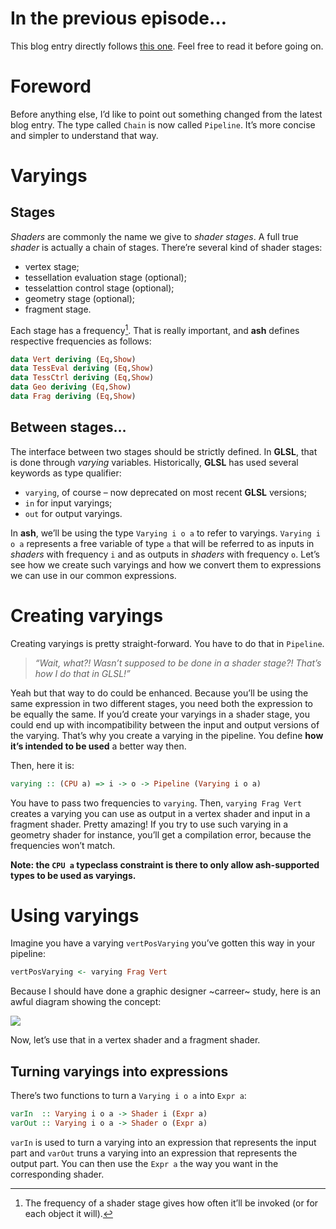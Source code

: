 # In the previous episode…

This blog entry directly follows [this one](http://phaazon.blogspot.co.uk/2014/11/abstracting-over-shader-environment.html). 
Feel free to read it before going on.

# Foreword

Before anything else, I’d like to point out something changed from the latest blog entry. The type called `Chain` is now called 
`Pipeline`. It’s more concise and simpler to understand that way.

# Varyings

## Stages

*Shaders* are commonly the name we give to *shader stages*. A full true *shader* is actually a chain of stages. There’re several
kind of shader stages:

  - vertex stage;
  - tessellation evaluation stage (optional);
  - tesselattion control stage (optional);
  - geometry stage (optional);
  - fragment stage.

Each stage has a frequency[^frequency]. That is really important, and **ash** defines respective frequencies as follows:

```haskell
data Vert deriving (Eq,Show)
data TessEval deriving (Eq,Show)
data TessCtrl deriving (Eq,Show)
data Geo deriving (Eq,Show)
data Frag deriving (Eq,Show)
```

## Between stages…

The interface between two stages should be strictly defined. In **GLSL**, that is done through *varying* variables.
Historically, **GLSL** has used several keywords as type qualifier:

  - `varying`, of course – now deprecated on most recent **GLSL** versions;
  - `in` for input varyings;
  - `out` for output varyings.

In **ash**, we’ll be using the type `Varying i o a` to refer to varyings. `Varying i o a` represents a free variable of type
`a` that will be referred to as inputs in *shaders* with frequency `i` and as outputs in *shaders* with frequency `o`. Let’s
see how we create such varyings and how we convert them to expressions we can use in our common expressions.

# Creating varyings

Creating varyings is pretty straight-forward. You have to do that in `Pipeline`.

> *“Wait, what?! Wasn’t supposed to be done in a shader stage?! That’s how I do that in GLSL!”*

Yeah but that way to do could be enhanced. Because you’ll be using the same expression in two different stages, you need both
the expression to be equally the same. If you’d create your varyings in a shader stage, you could end up with incompatibility
between the input and output versions of the varying. That’s why you create a varying in the pipeline. You define **how it’s
intended to be used** a better way then.

Then, here it is:

```haskell
varying :: (CPU a) => i -> o -> Pipeline (Varying i o a)
```

You have to pass two frequencies to `varying`. Then, `varying Frag Vert` creates a varying you can use as output in a vertex
shader and input in a fragment shader. Pretty amazing! If you try to use such varying in a geometry shader for instance,
you’ll get a compilation error, because the frequencies won’t match.

**Note: the `CPU a` typeclass constraint is there to only allow ash-supported types to be used as varyings.**

# Using varyings

Imagine you have a varying `vertPosVarying` you’ve gotten this way in your pipeline:

```haskell
vertPosVarying <- varying Frag Vert
```

Because I should have done a graphic designer ~carreer~ study, here is an awful diagram showing the concept:

![](http://phaazon.net/pub/ash%20%E2%80%93%20Varying.png)

Now, let’s use that in a vertex shader and a fragment shader.

## Turning varyings into expressions

There’s two functions to turn a `Varying i o a` into `Expr a`:

```haskell
varIn  :: Varying i o a -> Shader i (Expr a)
varOut :: Varying i o a -> Shader o (Expr a)
```

`varIn` is used to turn a varying into an expression that represents the input part and `varOut` truns a varying into an
expression that represents the output part. You can then use the `Expr a` the way you want in the corresponding shader.



[^frequency]: The frequency of a shader stage gives how often it’ll be invoked (or for each object it will).
